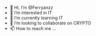 - 👋 Hi, I’m @Ferryanzz
- 👀 I’m interested in IT
- 🌱 I’m currently learning IT
- 💞️ I’m looking to collaborate on CRYPTO
- 📫 How to reach me ...

<!---
Ferryanzz/Ferryanzz is a ✨ special ✨ repository because its `README.md` (this file) appears on your GitHub profile.
You can click the Preview link to take a look at your changes.
--->
